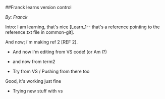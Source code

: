 ##Franck learns version control

_By: Franck_

Intro: I am learning, that's nice [Learn_1-- that's a reference pointing to the reference.txt file in common-git].

And now; i'm making ref 2 [REF 2].

- And now I'm editing from VS code!
(or Am I?)

- and now from term2

- Try from VS / Pushing from there too

Good, it's working just fine

- Trying new stuff with vs